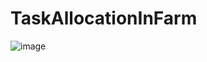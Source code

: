 # TaskAllocationInFarm
![image](https://user-images.githubusercontent.com/45000161/206549887-0580ba6d-3342-4fc6-ad79-a58a32fd375f.png)
